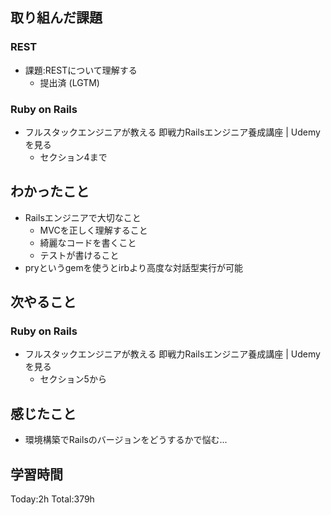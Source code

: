 ## 取り組んだ課題
### REST
- 課題:RESTについて理解する
  - 提出済 (LGTM)
### Ruby on Rails
- フルスタックエンジニアが教える 即戦力Railsエンジニア養成講座 | Udemyを見る
  - セクション4まで
## わかったこと
- Railsエンジニアで大切なこと
	- MVCを正しく理解すること
	- 綺麗なコードを書くこと
	- テストが書けること
- pryというgemを使うとirbより高度な対話型実行が可能
## 次やること
### Ruby on Rails
- フルスタックエンジニアが教える 即戦力Railsエンジニア養成講座 | Udemyを見る
  - セクション5から
## 感じたこと
- 環境構築でRailsのバージョンをどうするかで悩む...
## 学習時間
Today:2h Total:379h